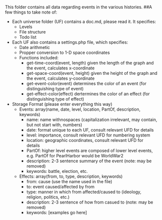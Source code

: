 This folder contains all data regarding events in the various histories.
##A few things to take note of:
 - Each universe folder (UF) contains a doc.md, please read it. It specifies:
   - Levels
   - File structure
   - Todo list
 - Each UF also contains a settings.php file, which specifies:
   - Date arithmetic
   - Propper conversion to 1-D space coordinates
   - Functions included:
     - get-time-coord(event, length) given the length of the graph and the event, calculates x-coordinate
     - get-space-coord(event, height) given the height of the graph and the event, calculates y-coordinate
     - get-event-color(event) determines the color of an event (for distinguishing type of event)
     - get-effect-color(effect) dertermines the color of an effect (for distinguishing type of effect)
 - Storage Format (please enter everything this way)
   - Events: array(name, date, level, location, PartOf, description, keywords)
     - name: name withnospaces (capitalization irrelevant, may contain, but not start with, numbers)
     - date: format unique to each UF, consult relevant UFD for details
     - level: importance, consult relevant UFD for numbering system
     - location: geographic coordinates, consult relevant UFD for details
     - PartOf: higher level events are composed of lower level events, e.g. PartOf for PearlHarbor would be WorldWar2
     - description: 2-3 sentence summary of the event (note: may be removed)
     - keywords: battle, election, etc.
   - Effects: array(from, to, type, description, keywords)
     - from: cause (use the name used in the file)
     - to: event caused/affected by from
     - type: manner in which from affected/caused to (ideology, religion, politics, etc.)
     - description: 2-3 sentence of how from casued to (note: may be removed)
     - keywords: [examples go here]
